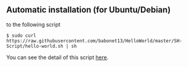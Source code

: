 Automatic installation (for Ubuntu/Debian)
-
to the following script
<pre><code>$ sudo curl https://raw.githubusercontent.com/babonet13/HelloWorld/master/SH-Script/hello-world.sh | sh</code></pre>

You can see the detail of this script <a href="https://github.com/babonet13/HelloWorld/blob/master/SH-Script/hello-world.sh">here</a>.
